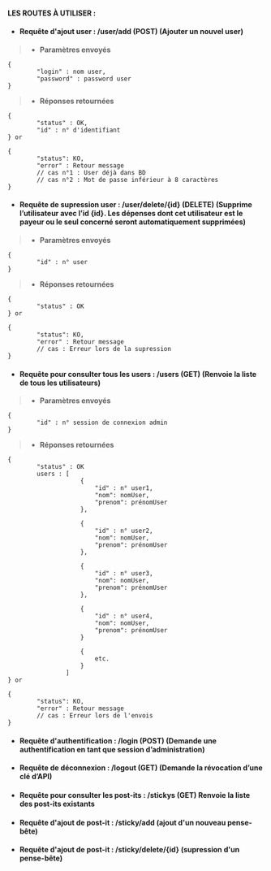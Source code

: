 #### LES ROUTES À UTILISER :



* #### Requête d'ajout user :  /user/add (POST) (Ajouter un nouvel user)

>*  **Paramètres envoyés**
```
{
        "login" : nom user,
        "password" : password user
}
```

>* **Réponses retournées**    
```
{
        "status" : OK,
        "id" : n° d'identifiant
} or

{
        "status": KO,
        "error" : Retour message
        // cas n°1 : User déjà dans BD
        // cas n°2 : Mot de passe inférieur à 8 caractères
}
```



* #### Requête de supression user :  /user/delete/{id} (DELETE) (Supprime l’utilisateur avec l’id {id}. Les dépenses dont cet utilisateur est le payeur ou le seul concerné seront automatiquement supprimées)

>*  **Paramètres envoyés**
```
{
        "id" : n° user
}
```

>* **Réponses retournées**    
```
{
        "status" : OK
} or

{
        "status": KO,
        "error" : Retour message
        // cas : Erreur lors de la supression
}
```



* #### Requête pour consulter tous les users :  /users (GET) (Renvoie la liste de tous les utilisateurs)

>*  **Paramètres envoyés**
```
{
        "id" : n° session de connexion admin
}
```

>* **Réponses retournées**    

```
{
        "status" : OK
        users : [ 
                    {
                        "id" : n° user1,
                        "nom": nomUser,
                        "prenom": prénomUser
                    },

                    {
                        "id" : n° user2,
                        "nom": nomUser,
                        "prenom": prénomUser
                    },

                    {
                        "id" : n° user3,
                        "nom": nomUser,
                        "prenom": prénomUser
                    },

                    {
                        "id" : n° user4,
                        "nom": nomUser,
                        "prenom": prénomUser
                    }  

                    {
                        etc.
                    }  
                ]
} or

{
        "status": KO,
        "error" : Retour message
        // cas : Erreur lors de l'envois
}
```

* #### Requête d'authentification :  /login (POST) (Demande une authentification en tant que session d’administration)
* #### Requête de déconnexion :   /logout (GET) (Demande la révocation d’une clé d’API)
* #### Requête pour consulter les post-its :  /stickys (GET) Renvoie la liste des post-its existants
* #### Requête d'ajout de post-it :  /sticky/add (ajout d'un nouveau pense-bête)
* #### Requête d'ajout de post-it :  /sticky/delete/{id} (supression d'un pense-bête)
